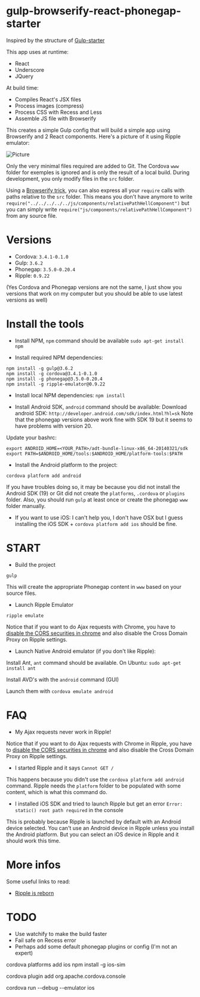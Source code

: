 gulp-browserify-react-phonegap-starter
================

Inspired by the structure of [Gulp-starter](https://github.com/greypants/gulp-starter)

This app uses at runtime: 

- React 
- Underscore 
- JQuery


At build time:

- Compiles React's JSX files
- Process images (compress)
- Process CSS with Recess and Less
- Assemble JS file with Browserify

This creates a simple Gulp config that will build a simple app using Browserify and 2 React components. Here's a picture of it using Ripple emulator:

![Picture](http://sebastien.lorber.free.fr/phonegap-react.png)

Only the very minimal files required are added to Git. The Cordova `www` folder for exemples is ignored and is only the result of a local build. During development, you only modify files in the `src` folder.

Using a [Browserify trick](https://github.com/greypants/gulp-starter/issues/17), you can also express all your `require` calls with paths relative to the `src` folder. This means you don't have anymore to write `require("../../../../../js/components/relativePathHellComponent")` but you can simply write `require("js/components/relativePathHellComponent")` from any source file.


# Versions

- Cordova: `3.4.1-0.1.0`
- Gulp: `3.6.2`
- Phonegap: `3.5.0-0.20.4`
- Ripple: `0.9.22`

(Yes Cordova and Phonegap versions are not the same, I just show you versions that work on my computer but you should be able to use latest versions as well)

# Install the tools

- Install NPM, `npm` command should be available `sudo apt-get install npm`

- Install required NPM dependencies:
```
npm install -g gulp@3.6.2
npm install -g cordova@3.4.1-0.1.0
npm install -g phonegap@3.5.0-0.20.4
npm install -g ripple-emulator@0.9.22
```

- Install local NPM dependencies: `npm install`

- Install Android SDK, `android` command should be available:
Download android SDK: `http://developer.android.com/sdk/index.html?hl=sk`
Note that the phonegap versions above work fine with SDK 19 but it seems to have problems with version 20.

Update your bashrc:
```
export ANDROID_HOME=<YOUR_PATH>/adt-bundle-linux-x86_64-20140321/sdk
export PATH=$ANDROID_HOME/tools:$ANDROID_HOME/platform-tools:$PATH
```

- Install the Android platform to the project:
```
cordova platform add android
```
If you have troubles doing so, it may be because you did not install the Android SDK (19) or Git did not create the `platforms`, `.cordova` or `plugins` folder.
Also, you should run `gulp` at least once or create the phonegap `www` folder manually.


- If you want to use iOS: I can't help you, I don't have OSX but I guess installing the iOS SDK + `cordova platform add ios` should be fine.


# START

- Build the project

```
gulp
```

This will create the appropriate Phonegap content in `www` based on your source files.

- Launch Ripple Emulator

```
ripple emulate
```

Notice that if you want to do Ajax requests with Chrome, you have to [disable the CORS securities in chrome](http://stackoverflow.com/questions/3102819/disable-same-origin-policy-in-chrome) and also disable the Cross Domain Proxy on Ripple settings.


- Launch Native Android emulator (if you don't like Ripple):

Install Ant, `ant` command should be available. On Ubuntu: `sudo apt-get install ant`

Install AVD's with the `android` command (GUI)

Launch them with `cordova emulate android` 

# FAQ

- My Ajax requests never work in Ripple!

Notice that if you want to do Ajax requests with Chrome in Ripple, you have to [disable the CORS securities in chrome](http://stackoverflow.com/questions/3102819/disable-same-origin-policy-in-chrome) and also disable the Cross Domain Proxy on Ripple settings.

- I started Ripple and it says `Cannot GET /`

This happens because you didn't use the `cordova platform add android` command. Ripple needs the `platform` folder to be populated with some content, which is what this command do.

- I installed iOS SDK and tried to launch Ripple but get an error `Error: static() root path required` in the console

This is probably because Ripple is launched by default with an Android device selected. 
You can't use an Android device in Ripple unless you install the Android platform. But you can select an iOS device in Ripple and it should work this time.


# More infos

Some useful links to read:

- [Ripple is reborn](http://www.raymondcamden.com/index.cfm/2013/11/5/Ripple-is-Reborn)

# TODO

- Use watchify to make the build faster
- Fail safe on Recess error
- Perhaps add some default phonegap plugins or config (I'm not an expert)


cordova platforms add ios
npm install -g ios-sim

cordova plugin add org.apache.cordova.console

cordova run --debug --emulator ios
